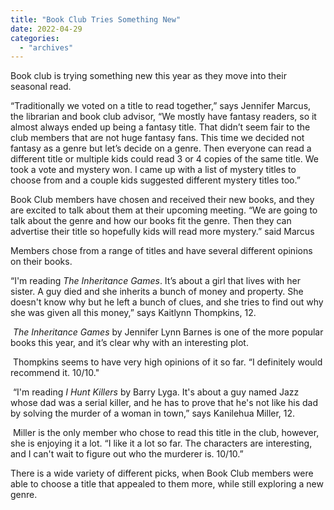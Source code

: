 ```yaml
---
title: "Book Club Tries Something New"
date: 2022-04-29
categories: 
  - "archives"
---
```


Book club is trying something new this year as they move into their seasonal read.  

“Traditionally we voted on a title to read together,” says Jennifer Marcus, the librarian and book club advisor, “We mostly have fantasy readers, so it almost always ended up being a fantasy title. That didn’t seem fair to the club members that are not huge fantasy fans. This time we decided not fantasy as a genre but let’s decide on a genre. Then everyone can read a different title or multiple kids could read 3 or 4 copies of the same title. We took a vote and mystery won. I came up with a list of mystery titles to choose from and a couple kids suggested different mystery titles too.” 

Book Club members have chosen and received their new books, and they are excited to talk about them at their upcoming meeting. “We are going to talk about the genre and how our books fit the genre. Then they can advertise their title so hopefully kids will read more mystery.” said Marcus 

Members chose from a range of titles and have several different opinions on their books. 

“I'm reading _The Inheritance Games_. It’s about a girl that lives with her sister. A guy died and she inherits a bunch of money and property. She doesn't know why but he left a bunch of clues, and she tries to find out why she was given all this money,” says Kaitlynn Thompkins, 12. 

 _The Inheritance Games_ by Jennifer Lynn Barnes is one of the more popular books this year, and it’s clear why with an interesting plot. 

 Thompkins seems to have very high opinions of it so far. “I definitely would recommend it. 10/10." 

 “I'm reading _I Hunt Killers_ by Barry Lyga. It's about a guy named Jazz whose dad was a serial killer, and he has to prove that he's not like his dad by solving the murder of a woman in town,” says Kanilehua Miller, 12. 

 Miller is the only member who chose to read this title in the club, however, she is enjoying it a lot. “I like it a lot so far. The characters are interesting, and I can't wait to figure out who the murderer is. 10/10.” 

There is a wide variety of different picks, when Book Club members were able to choose a title that appealed to them more, while still exploring a new genre.
